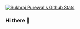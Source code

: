 [![Sukhraj Purewal's Github Stats](https://github-readme-stats.vercel.app/api?username=sus194)](https://github.com/anuraghazra/github-readme-stats)



### Hi there 👋

<!--
**sus194/sus194** is a ✨ _special_ ✨ repository because its `README.md` (this file) appears on your GitHub profile.

Here are some ideas to get you started:

- 🔭 I’m currently working on ...
- 🌱 I’m currently learning ...
- 👯 I’m looking to collaborate on ...
- 🤔 I’m looking for help with ...
- 💬 Ask me about ...
- 📫 How to reach me: ...
- 😄 Pronouns: ...
- ⚡ Fun fact: ...
-->
